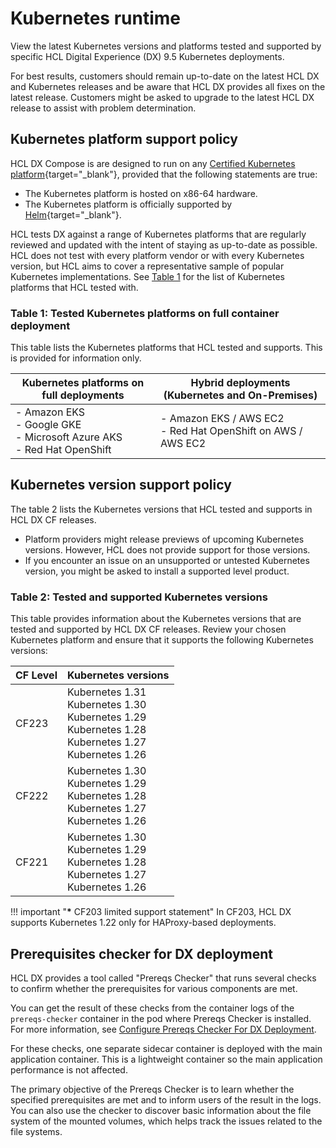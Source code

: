 # Kubernetes runtime

View the latest Kubernetes versions and platforms tested and supported by specific HCL Digital Experience (DX) 9.5 Kubernetes deployments.

For best results, customers should remain up-to-date on the latest HCL DX and Kubernetes releases and be aware that HCL DX provides all fixes on the latest release. Customers might be asked to upgrade to the latest HCL DX release to assist with problem determination.

## Kubernetes platform support policy

HCL DX Compose is are designed to run on any [Certified Kubernetes platform](https://www.cncf.io/certification/software-conformance){target="_blank"}, provided that the following statements are true:

* The Kubernetes platform is hosted on x86-64 hardware.
* The Kubernetes platform is officially supported by [Helm](https://helm.sh/docs/topics/kubernetes_distros/){target="_blank"}.

HCL tests DX against a range of Kubernetes platforms that are regularly reviewed and updated with the intent of staying as up-to-date as possible. HCL does not test with every platform vendor or with every Kubernetes version, but HCL aims to cover a representative sample of popular Kubernetes implementations. See [Table 1](#table-1-tested-kubernetes-platforms-on-full-container-deployment) for the list of Kubernetes platforms that HCL tested with.

### Table 1: Tested Kubernetes platforms on full container deployment

This table lists the Kubernetes platforms that HCL tested and supports. This is provided for information only.

|Kubernetes platforms on full deployments|Hybrid deployments (Kubernetes and On-Premises)|
|--------------|-----------------|
|- Amazon EKS<br/>- Google GKE<br/>- Microsoft Azure AKS<br/>- Red Hat OpenShift|- Amazon EKS / AWS EC2<br/>- Red Hat OpenShift on AWS / AWS EC2|

## Kubernetes version support policy

The table 2 lists the Kubernetes versions that HCL tested and supports in HCL DX CF releases.

* Platform providers might release previews of upcoming Kubernetes versions. However, HCL does not provide support for those versions.
* If you encounter an issue on an unsupported or untested Kubernetes version, you might be asked to install a supported level product.

### Table 2: Tested and supported Kubernetes versions

This table provides information about the Kubernetes versions that are tested and supported by HCL DX CF releases.
Review your chosen Kubernetes platform and ensure that it supports the following Kubernetes versions:

<!-- Note: As per L2/L3, only keep three latest releases and delete older ones -->

|CF Level|Kubernetes versions|
|--------------|-----------------|
|CF223| Kubernetes 1.31<br/>Kubernetes 1.30<br/>Kubernetes 1.29<br/>Kubernetes 1.28<br/>Kubernetes 1.27<br/>Kubernetes 1.26<br/>|
|CF222| Kubernetes 1.30<br/>Kubernetes 1.29<br/>Kubernetes 1.28<br/>Kubernetes 1.27<br/>Kubernetes 1.26<br/>|
|CF221| Kubernetes 1.30<br/>Kubernetes 1.29<br/>Kubernetes 1.28<br/>Kubernetes 1.27<br/>Kubernetes 1.26<br/>|

!!! important "__*__ CF203 limited support statement"
    In CF203, HCL DX supports Kubernetes 1.22 only for HAProxy-based deployments.

## Prerequisites checker for DX deployment

HCL DX provides a tool called "Prereqs Checker" that runs several checks to confirm whether the prerequisites for various components are met.  

You can get the result of these checks from the container logs of the `prereqs-checker` container in the pod where Prereqs Checker is installed. For more information, see [Configure Prereqs Checker For DX Deployment](../../../deploy_dx/install/container/helm_deployment/preparation/optional_tasks/optional-core-prereqs-checker.md).   

For these checks, one separate sidecar container is deployed with the main application container. This is a lightweight container so the main application performance is not affected.

The primary objective of the Prereqs Checker is to learn whether the specified prerequisites are met and to inform users of the result in the logs. You can also use the checker to discover basic information about the file system of the mounted volumes, which helps track the issues related to the file systems.